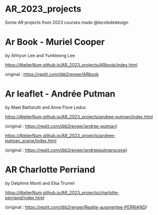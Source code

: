 # AR_2023_projects
Some AR projects from 2023 courses made @lecolededesign

# Ar Book - Muriel Cooper
by Ahhyun Lee and Yunkteong Lee

https://AtelierNum.github.io/AR_2023_projects/ARbook/index.html

original : https://replit.com/@b2renger/ARbook


# Ar leaflet - Andrée Putman
by Mael Battistutti and Anne Flore Leduc

https://AtelierNum.github.io/AR_2023_projects/andree-putman/index.html

(original : https://replit.com/@b2renger/andree-putman) 



https://AtelierNum.github.io/AR_2023_projects/andree-putman_scene/index.html

(original : https://replit.com/@b2renger/andreeputmanscene)


# AR Charlotte Perriand
by Delphine Monti and Elsa Trumel

https://AtelierNum.github.io/AR_2023_projects/charlotte-perriand/index.html

(original : https://replit.com/@b2renger/Realite-augmentee-PERRIAND)